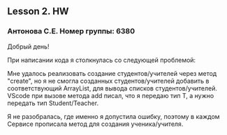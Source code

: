 ## Lesson 2. HW
### Антонова С.Е. Номер группы: 6380

Добрый день!

При написании кода я столкнулась со следующей проблемой:

Мне удалось реализовать создание студентов/учителей через метод "create", но я не смогла созданных студентов/учителей добавить в соответствующий ArrayList, для вывода списков студентов/учителей. VScode при вызове метода add писал, что я передаю тип T, а нужно передать тип Student/Teacher.

Я не разобралась, где именно я допустила ошибку, поэтому в каждом Сервисе прописала метод для создания ученика/учителя.

